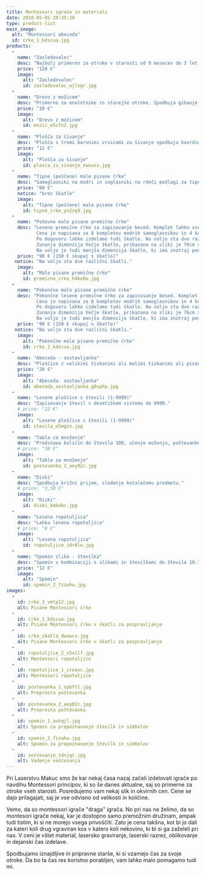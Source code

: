 ```yaml
---
title: Montessori igrače in materiali
date: 2018-05-05 20:35:10
type: product-list
main_image: 
  alt: "Montessori abeceda"
  id: crke_1_kdscua.jpg
products: 
  - 
    name: "Zasledovalec"
    desc: "Najbolj primeren za otroke v starosti od 9 mesecev do 3 let. Spodbuja gibanje, spuščanje predmeta, sledenje z očmi (pomembno za kasnejše branje/pisanje), koncentracijo, potrpežljivost."
    price: "120 €"
    image: 
      alt: "Zasledovalec"
      id: zasledovalec_wjlngr.jpg
  - 
    name: "Drevo z možicem"
    desc: "Primerno za enoletnike in starejše otroke. Spodbuja gibanje, koncentracijo, spuščanje predmeta."
    price: "20 €"
    image: 
      alt: "Drevo z možicem"
      id: mozic_e5cfn2.jpg
  - 
    name: "Plošča za šivanje"
    desc: "Plošča s tremi barvnimi vrvicami za šivanje spodbuja koordinacijo, natančnost, ustvarjalnost."
    price: "12 €"
    image: 
      alt: "Plošča za šivanje"
      id: plosca_za_sivanje_ewuuxv.jpg
  - 
    name: "Tipne (peščene) male pisane črke"
    desc: "Samoglasniki na modri in soglasniki na rdeči podlagi za tipno učenje zapisovanja pisanih črk in spoznavanje z zapisom glasov. Izvedba možna v rahlo ležeči ali povsem pokončni pisavi. V kompletu 24 tablic s slovenskimi črkami, vprašaj, klicaj in angleške črke (W, Q, X, Y). Možno naročilo samo posameznih črk."
    price: "60 €"
    notice: "brez škatle"
    image: 
      alt: "Tipne (peščene) male pisane črke"
      id: tipne_crke_yn2zq9.jpg
  - 
    name: "Poševne male pisane premične črke"
    desc: "Lesene premične črke za zapisovanje besed. Komplet lahko vsebuje različno število črk. 
           Cena je napisana za 8 kompletov modrih samoglasnikov in 4 komplete rdečih soglasnikov. Črke so rahlo ležeče in na zadnji strani so bele, da lahko kontrolirate pravilnost postavljanja. V kompletu so všteti tudi vejice, pike, pomišlaji, klicaji in vprašaji. Okvirne dimenzije črk kot so K, L in J je 12 cm, črke kot so M, N in R pa v velikosti 5 cm. 
           Po dogovoru lahko izdelamo tudi škatlo. Na voljo sta dve različni škatli (Manjša in Večja).
           Zunanja dimenzija Večje škatle, prikazana na sliki je 76cm x 36,5 cm. 
           Na voljo je tudi manjša dimenzija škatle, ki ima znotraj peno, je brez površine za odlaganje črk in je na voljo po nižji ceni (cena kompleta za 120e)."
    price: "90 € (150 € skupaj s škatlo)"
   notice: "Na voljo sta dve različni škatli." 
    image: 
      alt: "Male pisane premične črke"
      id: premicne_crke_h4ko0u.jpg
  - 
    name: "Pokončne male pisane premične črke"
    desc: "Pokončne lesene premične črke za zapisovanje besed. Komplet lahko vsebuje različno število črk. 
           Cena je napisana za 8 kompletov modrih samoglasnikov in 4 komplete rdečih soglasnikov. Črke so zadaj bele, da lahko kontrolirate pravilnost postavljanja. V kompletu so všteti tudi vejice, pike, pomišlaji, klicaji in vprašaji. Okvirne dimenzije črk kot so K, L in J je 12 cm, črke kot so M, N in R pa v velikosti 5 cm.
           Po dogovoru lahko izdelamo tudi škatlo. Na voljo sta dve različni škatli (Manjša in Večja).
           Zunanja dimenzija Večje škatle, prikazana na sliki je 76cm x 36,5 cm. 
           Na voljo je tudi manjša dimenzija škatle, ki ima znotraj peno, je brez površine za odlaganje črk in je na voljo po nižji ceni (cena kompleta za 120e)."
    price: "90 € (150 € skupaj s škatlo)"
   notice: "Na voljo sta dve različni škatli."
    image: 
      alt: "Pokončne male pisane premične črke"
      id: crke_1_kdscua.jpg
  - 
    name: "Abeceda ‐ sestavljanka"
    desc: "Ploščice z velikimi tiskanimi ali malimi tiskanimi ali pisanimi črkami na tabli s simboli, ki se začnejo na iskano črko (S – sekira, M - mačka)."
    price: "20 €"
    image: 
      alt: "Abeceda‐ sestavljanka"
      id: abeceda_sestavljanka_g0uphp.jpg
  - 
    name: "Lesene ploščice s števili (1‐9999)"
    desc: "Zapisovanje števil v desetiškem sistemu do 9999."
    # price: "22 €"
    image: 
      alt: "Lesene ploščice s števili (1‐9999)"
      id: stevila_o5mgzx.jpg
  - 
    name: "Tabla za množenje"
    desc: "Predstava količin do števila 100, učenje moženja, poštevanke."
    # price: "38 €"
    image: 
      alt: "Tabla za množenje"
      id: postevanka_2_aey02c.jpg
  - 
    name: "Diski"
    desc: "Spodbuja križni prijem, sledenje kotalečemu predmetu."
    # price: "3,50 €"
    image: 
      alt: "Diski"
      id: diski_kmkobc.jpg
  - 
    name: "Lesena ropotuljica"
    desc: "Lahka lesena ropotuljica"
    # price: "8 €"
    image: 
      alt: "Lesena ropotuljica"
      id: ropotuljice_idr6le.jpg
  - 
    name: "Spomin slika - številka"
    desc: "Spomin v kombinaciji s slikami in številkami do števila 10."
    price: "12 €"
    image: 
      alt: "Spomin"
      id: spomin_2_fzzwhw.jpg
images:
  -
    id: crke_3_vmtp12.jpg
    alt: Pisane Montessori črke
  -
    id: crke_1_kdscua.jpg
    alt: Pisane Montessori črke v škatli za pospravljanje
  -
    id: crke_skatla_dwawcv.jpg
    alt: Pisane Montessori črke v škatli za pospravljanje
  -
    id: ropotuljice_2_x5xilf.jpg
    alt: Montessori ropotuljice
  -
    id: ropotuljice_1_creaxc.jpg
    alt: Montessori ropotuljice
  -
    id: postevanka_1_npbftl.jpg
    alt: Preprosta poštevanka
  -
    id: postevanka_2_aey02c.jpg
    alt: Preprosta poštevanka
  -
    id: spomin_1_avhqjl.jpg
    alt: Spomin za prepoznavanje številk in simbolov
  -
    id: spomin_2_fzzwhw.jpg
    alt: Spomin za prepoznavanje številk in simbolov
  -
    id: sestevanje_tdnjqt.jpg
    alt: Vadenje seštevanja
---
```

Pri Laserstvu Makuc smo že kar nekaj časa nazaj začeli izdelovati igrače po navdihu Montessori principov, ki so še danes aktualne, saj so primerne za otroke vseh starosti. Posredujemo vam nekaj slik in okvirnih cen. Cene se dajo prilagajati, saj je vse odvisno od velikosti in količine.

Vemo, da so montessori igrače "draga" igrača. No pri nas ne želimo, da so montesori igrače nekaj, kar je dostopno samo premožnim družinam, ampak tudi tistim, ki si ne morejo vsega privoščiti.  Zato je cena takšna, kot bi jo dali za kateri koli drug vgraviran kos v katero koli nekovino, ki bi si ga zaželeli pri nas. V ceni je vštet material, lasersko graviranje, laserski razrez, oblikovanje in dejanski čas izdelave. 

Spodbujamo iznajdljive in pripravne starše, ki si vzamejo čas za svoje otroke. Da bo ta čas res koristno porabljen, vam lahko malo pomagamo tudi mi.
